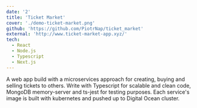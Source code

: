 ```yaml
---
date: '2'
title: 'Ticket Market'
cover: './demo-ticket-market.png'
github: 'https://github.com/PiotrNap/ticket_market'
external: 'http://www.ticket-market-app.xyz/'
tech:
  - React
  - Node.js
  - Typescript
  - Next.js
---
```


A web app build with a microservices approach for creating, buying and selling tickets to others.
Write with Typescript for scalable and clean code, MongoDB memory-server and ts-jest for testing purposes. Each service's image is built with kubernetes and pushed up to Digital Ocean cluster.
